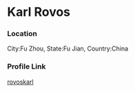 # Karl Rovos

### Location

City:Fu Zhou, State:Fu Jian, Country:China

### Profile Link

[rovoskarl](https://github.com/rovoskarl)
